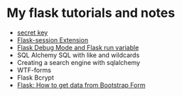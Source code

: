 # My flask tutorials and notes

- [secret key](https://github.com/andrenevares/codigos/blob/master/Flask/secret_key.md)
- [Flask-session Extension](https://github.com/andrenevares/codigos/blob/master/Flask/flask-session.md)
- [Flask Debug Mode and Flask run variable](https://github.com/andrenevares/codigos/blob/master/Flask/debugModeOn.md)
- SQL Alchemy SQL with like and wildcards
- Creating a search engine with sqlalchemy
- WTF-forms
- Flask Bcrypt
- [Flask: How to get data from Bootstrap Form](https://github.com/andrenevares/codigos/blob/master/Flask/datafromform.md)
